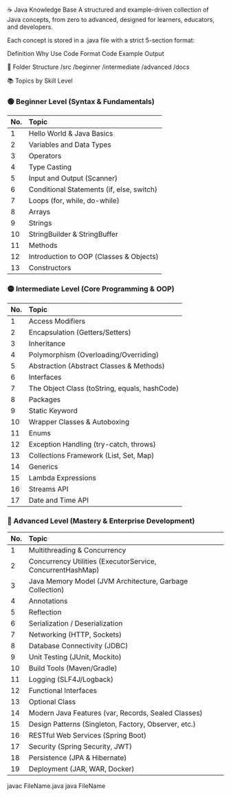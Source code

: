 ☕ Java Knowledge Base
A structured and example-driven collection of Java concepts, from zero to advanced, designed for learners, educators, and developers.

Each concept is stored in a .java file with a strict 5-section format:

Definition
Why Use
Code Format
Code Example
Output

📁 Folder Structure
/src
/beginner
/intermediate
/advanced
/docs

📚 Topics by Skill Level

### 🟢 Beginner Level (Syntax & Fundamentals)

| No. | Topic |
|:----|:------|
| 1 | Hello World & Java Basics |
| 2 | Variables and Data Types |
| 3 | Operators |
| 4 | Type Casting |
| 5 | Input and Output (Scanner) |
| 6 | Conditional Statements (if, else, switch) |
| 7 | Loops (for, while, do-while) |
| 8 | Arrays |
| 9 | Strings |
| 10 | StringBuilder & StringBuffer |
| 11 | Methods |
| 12 | Introduction to OOP (Classes & Objects) |
| 13 | Constructors |

### 🟡 Intermediate Level (Core Programming & OOP)

| No. | Topic |
|:----|:------|
| 1 | Access Modifiers |
| 2 | Encapsulation (Getters/Setters) |
| 3 | Inheritance |
| 4 | Polymorphism (Overloading/Overriding) |
| 5 | Abstraction (Abstract Classes & Methods) |
| 6 | Interfaces |
| 7 | The Object Class (toString, equals, hashCode) |
| 8 | Packages |
| 9 | Static Keyword |
| 10 | Wrapper Classes & Autoboxing |
| 11 | Enums |
| 12 | Exception Handling (try-catch, throws) |
| 13 | Collections Framework (List, Set, Map) |
| 14 | Generics |
| 15 | Lambda Expressions |
| 16 | Streams API |
| 17 | Date and Time API |

### 🔴 Advanced Level (Mastery & Enterprise Development)

| No. | Topic |
|:----|:------|
| 1 | Multithreading & Concurrency |
| 2 | Concurrency Utilities (ExecutorService, ConcurrentHashMap) |
| 3 | Java Memory Model (JVM Architecture, Garbage Collection) |
| 4 | Annotations |
| 5 | Reflection |
| 6 | Serialization / Deserialization |
| 7 | Networking (HTTP, Sockets) |
| 8 | Database Connectivity (JDBC) |
| 9 | Unit Testing (JUnit, Mockito) |
| 10 | Build Tools (Maven/Gradle) |
| 11 | Logging (SLF4J/Logback) |
| 12 | Functional Interfaces |
| 13 | Optional Class |
| 14 | Modern Java Features (var, Records, Sealed Classes) |
| 15 | Design Patterns (Singleton, Factory, Observer, etc.) |
| 16 | RESTful Web Services (Spring Boot) |
| 17 | Security (Spring Security, JWT) |
| 18 | Persistence (JPA & Hibernate) |
| 19 | Deployment (JAR, WAR, Docker) |
   javac FileName.java
   java FileName
